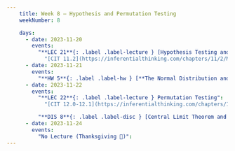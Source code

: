```yaml
---
    title: Week 8 – Hypothesis and Permutation Testing
    weekNumber: 8

    days:
      - date: 2023-11-20
        events: 
          "**LEC 21**{: .label .label-lecture } [Hypothesis Testing and Total Variation Distance](http://datahub.ucsd.edu/user-redirect/git-sync?repo=https://github.com/dsc-courses/dsc10-2023-fa&subPath=lectures/lec21/lec21.ipynb) [✏️](resources/lectures/lec21/lec21.html)":
            "[CIT 11.2](https://inferentialthinking.com/chapters/11/2/Multiple_Categories.html), [11.4](https://inferentialthinking.com/chapters/11/4/Error_Probabilities.html)"
      - date: 2023-11-21
        events:
          "**HW 5**{: .label .label-hw } [**The Normal Distribution and the Central Limit Theorem**](http://datahub.ucsd.edu/user-redirect/git-sync?repo=https://github.com/dsc-courses/dsc10-2023-fa&subPath=homeworks/hw05/hw05.ipynb)":
      - date: 2023-11-22
        events:
          "**LEC 22**{: .label .label-lecture } Permutation Testing":
            "[CIT 12.0-12.1](https://inferentialthinking.com/chapters/12/Comparing_Two_Samples.html)"

          "**DIS 8**{: .label .label-disc } [Central Limit Theorem and Hypothesis Testing](https://practice.dsc10.com/disc08/index.html)":    
      - date: 2023-11-24
        events:
          "No Lecture (Thanksgiving 🦃)":
---
```

